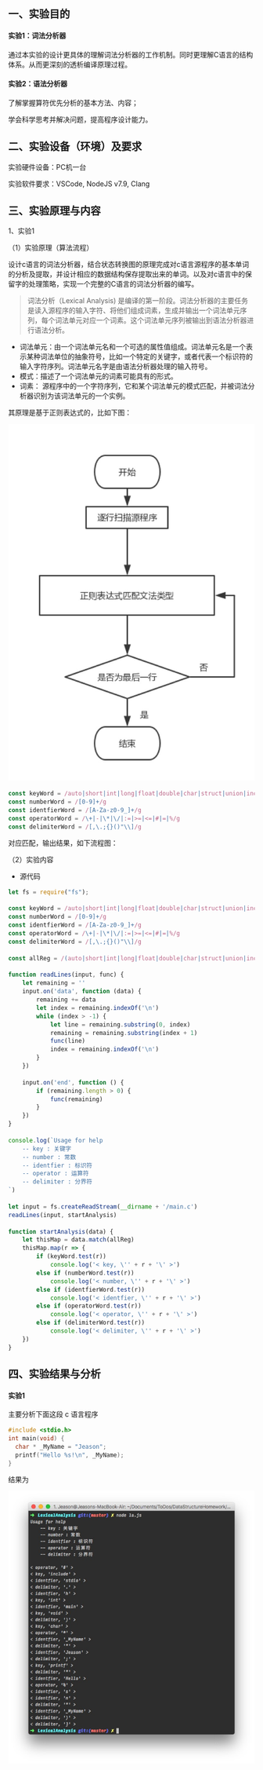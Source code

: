 
## 一、实验目的

#### 实验1：词法分析器 

通过本实验的设计更具体的理解词法分析器的工作机制。同时更理解C语言的结构体系。从而更深刻的透析编译原理过程。 

#### 实验2：语法分析器 

了解掌握算符优先分析的基本方法、内容； 

学会科学思考并解决问题，提高程序设计能力。

## 二、实验设备（环境）及要求

实验硬件设备：PC机一台

实验软件要求：VSCode, NodeJS v7.9, Clang

## 三、实验原理与内容

1、实验1

（1）实验原理（算法流程）

设计c语言的词法分析器，结合状态转换图的原理完成对c语言源程序的基本单词的分析及提取，并设计相应的数据结构保存提取出来的单词。以及对c语言中的保留字的处理策略，实现一个完整的C语言的词法分析器的编写。

> 词法分析（Lexical Analysis) 是编译的第一阶段。词法分析器的主要任务是读入源程序的输入字符、将他们组成词素，生成并输出一个词法单元序列，每个词法单元对应一个词素。这个词法单元序列被输出到语法分析器进行语法分析。

 - 词法单元：由一个词法单元名和一个可选的属性值组成。词法单元名是一个表示某种词法单位的抽象符号，比如一个特定的关键字，或者代表一个标识符的输入字符序列。词法单元名字是由语法分析器处理的输入符号。
 - 模式：描述了一个词法单元的词素可能具有的形式。
 - 词素： 源程序中的一个字符序列，它和某个词法单元的模式匹配，并被词法分析器识别为该词法单元的一个实例。 

其原理是基于正则表达式的，比如下图：

![](static/LA.jpg)

```javascript
const keyWord = /auto|short|int|long|float|double|char|struct|union|include|enum|typedef|const|unsigned|signed|extern|register|static|volatile|void|if|else|switch|case|for|do|while|goto|continue|break|default|sizeof|return/g
const numberWord = /[0-9]+/g
const identfierWord = /[A-Za-z0-9_]+/g
const operatorWord = /\+|-|\*|\/|:=|>=|<=|#|=|%/g
const delimiterWord = /[,\.;{}()"\\]/g
```

对应匹配，输出结果，如下流程图：



（2）实验内容
  - 源代码 

```javascript
let fs = require("fs");

const keyWord = /auto|short|int|long|float|double|char|struct|union|include|enum|typedef|const|unsigned|signed|extern|register|static|volatile|void|if|else|switch|case|for|do|while|goto|continue|break|default|sizeof|return/g
const numberWord = /[0-9]+/g
const identfierWord = /[A-Za-z0-9_]+/g
const operatorWord = /\+|-|\*|\/|:=|>=|<=|#|=|%/g
const delimiterWord = /[,\.;{}()"\\]/g

const allReg = /(auto|short|int|long|float|double|char|struct|union|include|enum|typedef|const|unsigned|signed|extern|register|static|volatile|void|if|else|switch|case|for|do|while|goto|continue|break|default|sizeof|return)|([0-9]+)|([A-Za-z0-9_]+)|(\+|-|\*|\/|:=|>=|<=|#|=|%)|([,\.;{}()"\\])/g

function readLines(input, func) {
    let remaining = ''
    input.on('data', function (data) {
        remaining += data
        let index = remaining.indexOf('\n')
        while (index > -1) {
            let line = remaining.substring(0, index)
            remaining = remaining.substring(index + 1)
            func(line)
            index = remaining.indexOf('\n')
        }
    })

    input.on('end', function () {
        if (remaining.length > 0) {
            func(remaining)
        }
    })
}

console.log(`Usage for help
    -- key : 关键字
    -- number : 常数
    -- identfier : 标识符
    -- operator : 运算符
    -- delimiter : 分界符
`)

let input = fs.createReadStream(__dirname + '/main.c')
readLines(input, startAnalysis)

function startAnalysis(data) {
    let thisMap = data.match(allReg)
    thisMap.map(r => {
        if (keyWord.test(r))
            console.log('< key, \'' + r + '\' >')
        else if (numberWord.test(r))
            console.log('< number, \'' + r + '\' >')
        else if (identfierWord.test(r))
            console.log('< identfier, \'' + r + '\' >')
        else if (operatorWord.test(r))
            console.log('< operator, \'' + r + '\' >')
        else if (delimiterWord.test(r))
            console.log('< delimiter, \'' + r + '\' >')
    })
}
```


## 四、实验结果与分析

#### 实验1

主要分析下面这段 c 语言程序

```cpp
#include <stdio.h>
int main(void) {
  char * _MyName = "Jeason";
  printf("Hello %s!\n", _MyName);
}
```

结果为

![](static/test1.jpg)
